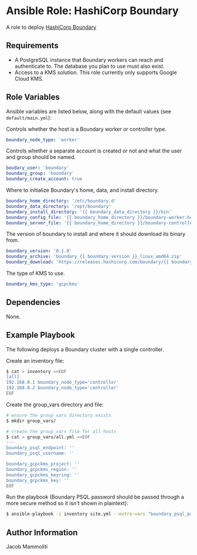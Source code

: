 Ansible Role: HashiCorp Boundary
=========

A role to deploy [HashiCorp Boundary](https://www.boundaryproject.io/)

Requirements
------------

- A PostgreSQL instance that Boundary workers can reach and authenticate to. The database you plan to use must also exist.
- Access to a KMS solution. This role currently only supports Google Cloud KMS.

Role Variables
--------------

Ansible variables are listed below, along with the default values (see `default/main.yml`):

Controls whether the host is a Boundary worker or controller type.

```YAML
boundary_node_type: 'worker'
```

Controls whether a separate account is created or not and what the user and group should be named.

```YAML
boudary_user: 'boundary'
boundary_group: 'boundary'
boundary_create_account: true
```

Where to initialize Boundary's home, data, and install directory.

```YAML
boundary_home_directory: '/etc/boundary.d'
boundary_data_directory: '/opt/boundary'
boundary_install_directory: '{{ boundary_data_directory }}/bin'
boundary_config_file: '{{ boundary_home_directory }}/boundary-worker.hcl'
boundary_server_file: '{{ boundary_home_directory }}/boundary-controller.hcl'
```

The version of boundary to install and where it should download its binary from.

```YAML
boundary_version: '0.1.0'
boundary_archive: 'boundary_{{ boundary_version }}_linux_amd64.zip'
boundary_download: 'https://releases.hashicorp.com/boundary/{{ boundary_version }}/{{ boundary_archive }}'
```

The type of KMS to use.

```YAML
boundary_kms_type: 'gcpckms'
```

Dependencies
------------

None.

Example Playbook
----------------
The following deploys a Boundary cluster with a single controller.

Create an inventory file:
```bash
$ cat > inventory <<EOF
[all]
192.168.0.1 boundary_node_type='controller'
192.168.0.2 boundary_node_type='controller'
EOF
```

Create the group_vars directory and file:
```bash
# ensure the group_vars directory exists
$ mkdir group_vars/

# create the group_vars file for all hosts
$ cat > group_vars/all.yml <<EOF
---
boundary_psql_endpoint: ''
boundary_psql_username: ''

boundary_gcpckms_project: ''
boundary_gcpckms_region: ''
boundary_gcpckms_keyring: ''
boundary_gcpckms_key: ''
EOF
```

Run the playbook (Boundary PSQL password should be passed through a more secure method so it isn't shown in plaintext):
```bash
$ ansible-playbook -i inventory site.yml --extra-vars "boundary_psql_password=''"
```

Author Information
------------------

Jacob Mammoliti
